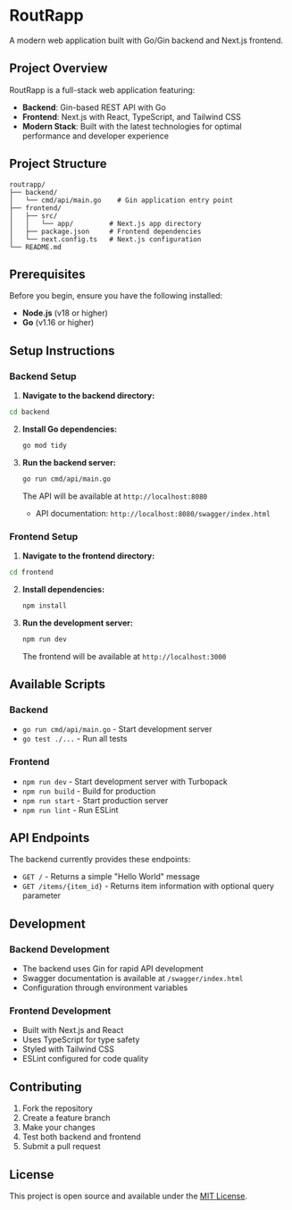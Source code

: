 # RoutRapp

A modern web application built with Go/Gin backend and Next.js frontend.

## Project Overview

RoutRapp is a full-stack web application featuring:

- **Backend**: Gin-based REST API with Go
- **Frontend**: Next.js with React, TypeScript, and Tailwind CSS
- **Modern Stack**: Built with the latest technologies for optimal performance and developer experience

## Project Structure

```
routrapp/
├── backend/
│   └── cmd/api/main.go    # Gin application entry point
├── frontend/
│   ├── src/
│   │   └── app/         # Next.js app directory
│   ├── package.json     # Frontend dependencies
│   └── next.config.ts   # Next.js configuration
└── README.md
```

## Prerequisites

Before you begin, ensure you have the following installed:

- **Node.js** (v18 or higher)
- **Go** (v1.16 or higher)

## Setup Instructions

### Backend Setup

1. **Navigate to the backend directory:**

```bash
cd backend
```

2. **Install Go dependencies:**

   ```bash
   go mod tidy
   ```

3. **Run the backend server:**

   ```bash
   go run cmd/api/main.go
   ```

   The API will be available at `http://localhost:8080`

   - API documentation: `http://localhost:8080/swagger/index.html`

### Frontend Setup

1. **Navigate to the frontend directory:**

```bash
cd frontend
```

2. **Install dependencies:**

   ```bash
   npm install
   ```

3. **Run the development server:**

   ```bash
   npm run dev
   ```

   The frontend will be available at `http://localhost:3000`

## Available Scripts

### Backend

- `go run cmd/api/main.go` - Start development server
- `go test ./...` - Run all tests

### Frontend

- `npm run dev` - Start development server with Turbopack
- `npm run build` - Build for production
- `npm run start` - Start production server
- `npm run lint` - Run ESLint

## API Endpoints

The backend currently provides these endpoints:

- `GET /` - Returns a simple "Hello World" message
- `GET /items/{item_id}` - Returns item information with optional query parameter

## Development

### Backend Development

- The backend uses Gin for rapid API development
- Swagger documentation is available at `/swagger/index.html`
- Configuration through environment variables

### Frontend Development

- Built with Next.js and React
- Uses TypeScript for type safety
- Styled with Tailwind CSS
- ESLint configured for code quality

## Contributing

1. Fork the repository
2. Create a feature branch
3. Make your changes
4. Test both backend and frontend
5. Submit a pull request

## License

This project is open source and available under the [MIT License](LICENSE).
